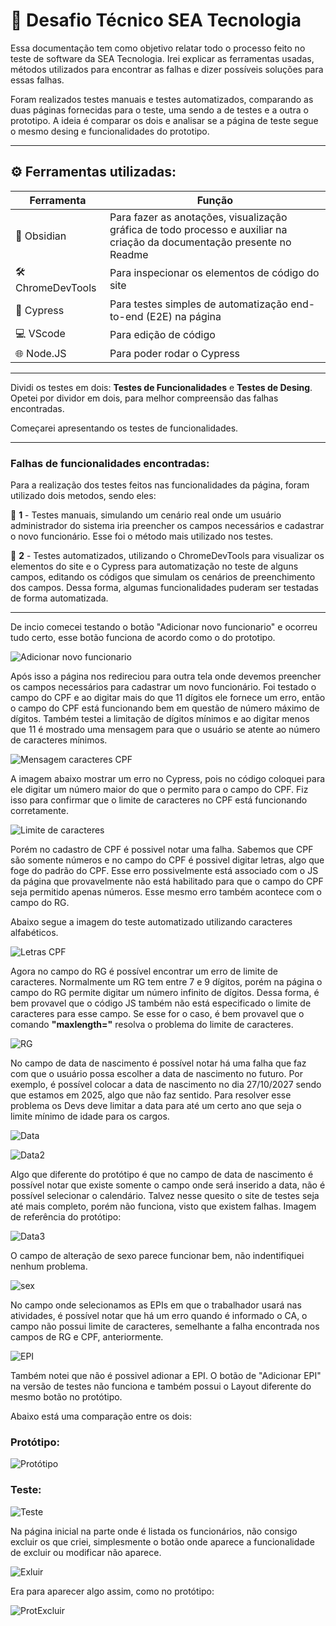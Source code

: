 # 👾 Desafio Técnico SEA Tecnologia

Essa documentação tem como objetivo relatar todo o processo feito no teste de software da SEA Tecnologia. Irei explicar as ferramentas usadas, métodos utilizados para encontrar as falhas e dizer possíveis soluções para essas falhas.

Foram realizados testes manuais e testes automatizados, comparando as duas páginas fornecidas para o teste, uma sendo a de testes e a outra o prototipo. A ideia é comparar os dois e analisar se a página de teste segue o mesmo desing e funcionalidades do prototipo.

---

## ⚙️ Ferramentas utilizadas:

| Ferramenta       | Função                            |
|------------------|-----------------------------------|
| 📝 Obsidian    | Para fazer as anotações, visualização gráfica de todo processo e auxiliar na criação da documentação presente no Readme      |
| 🛠️ ChromeDevTools    | Para inspecionar os elementos de código do site     |
| 🧪 Cypress     | Para testes simples de automatização end-to-end (E2E) na página         |
| 💻 VScode    | Para edição de código     |
| 🌐 Node.JS    | Para poder rodar o Cypress    |

---

Dividi os testes em dois: **Testes de Funcionalidades** e **Testes de Desing**. Opetei por dividor em dois, para melhor compreensão das falhas encontradas.

Começarei apresentando os testes de funcionalidades.

---

### Falhas de funcionalidades encontradas:

Para a realização dos testes feitos nas funcionalidades da página, foram utilizado dois metodos, sendo eles: 

🔴 **1** - Testes manuais, simulando um cenário real onde um usuário administrador do sistema iria preencher os campos necessários e cadastrar o novo funcionário. Esse foi o método mais utilizado nos testes.

🔴 **2** - Testes automatizados, utilizando o ChromeDevTools para visualizar os elementos do site e o Cypress para automatização no teste de alguns campos, editando os códigos que simulam os cenários de preenchimento dos campos. Dessa forma, algumas funcionalidades puderam ser testadas de forma automatizada.

---

De incio comecei testando o botão "Adicionar novo funcionario" e ocorreu tudo certo, esse botão funciona de acordo como o do prototipo.

![Adicionar novo funcionario](Images\image-1.png)

Após isso a página nos redireciou para outra tela onde devemos preencher os campos necessários para cadastrar um novo funcionário. Foi testado o campo do CPF e ao digitar mais do que 11 dígitos ele fornece um erro, então o campo do CPF está funcionando bem em questão de número máximo de dígitos. Também testei a limitação de dígitos mínimos e ao digitar menos que 11 é mostrado uma mensagem para que o usuário se atente ao número de caracteres mínimos.

![Mensagem caracteres CPF](<Images\Pasted image 20250719102034.png>)

A imagem abaixo mostrar um erro no Cypress, pois no código coloquei para ele digitar um número maior do que o permito para o campo do CPF. Fiz isso para confirmar que o limite de caracteres no CPF está funcionando corretamente.

![Limite de caracteres](<Images\Captura de tela 2025-07-19 093615.png>)

Porém no cadastro de CPF é possivel notar uma falha. Sabemos que CPF são somente números e no campo do CPF é possivel digitar letras, algo que foge do padrão do CPF. Esse erro possivelmente está associado com o JS da página que provavelmente não está habilitado para que o campo do CPF seja permitido apenas números.
Esse mesmo erro também acontece com o campo do RG.

Abaixo segue a imagem do teste automatizado utilizando caracteres alfabéticos.

![Letras CPF](<Images\cpf letras.png>)

Agora no campo do RG é possível encontrar um erro de limite de caracteres. Normalmente um RG tem entre 7 e 9 dígitos, porém na página o campo do RG permite digitar um número infinito de dígitos. Dessa forma, é bem provavel que o código JS também não está especificado o limite de caracteres para esse campo. Se esse for o caso, é bem provavel que o comando **"maxlength="** resolva o problema do limite de caracteres.

![RG](<Images\Pasted image 20250719100229.png>)

No campo de data de nascimento é possível notar há uma falha que faz com que o usuário possa escolher a data de nascimento no futuro. Por exemplo, é possível colocar a data de nascimento no dia 27/10/2027 sendo que estamos em 2025, algo que não faz sentido. Para resolver esse problema os Devs deve limitar a data para até um certo ano que seja o limite mínimo de idade para os cargos.

![Data](<Images\Pasted image 20250719102124.png>)

![Data2](<Images\Pasted image 20250719101400.png>)

Algo que diferente do protótipo é que no campo de data de nascimento é possível notar que existe somente o campo onde será inserido a data, não é possível selecionar o calendário. Talvez nesse quesito o site de testes seja até mais completo, porém não funciona, visto que existem falhas.
Imagem de referência do protótipo:

![Data3](<Images\Pasted image 20250719101549.png>)

O campo de alteração de sexo parece funcionar bem, não indentifiquei nenhum problema.

![sex](<Images\Pasted image 20250719100650.png>)

No campo onde selecionamos as EPIs em que o trabalhador usará nas atividades, é possível notar que há um erro quando é informado o CA, o campo não possui limite de caracteres, semelhante a falha encontrada nos campos de RG e CPF, anteriormente.

![EPI](<Images\Pasted image 20250719101034.png>)

Também notei que não é possivel adionar a EPI. O botão de "Adicionar EPI" na versão de testes não funciona e também possui o Layout diferente do mesmo botão no protótipo.

Abaixo está uma comparação entre os dois:

<h3>Protótipo:</h3>

![Protótipo](<Images\Pasted image 20250719103517.png>)

<h3>Teste:</h3>

![Teste](<Images\Pasted image 20250719104624.png>)

Na página inicial na parte onde é listada os funcionários, não consigo excluir os que criei, simplesmente o botão onde aparece a funcionalidade de excluir ou modificar não aparece.

![Exluir](<Images\Captura de tela 2025-07-19 104811.png>)

Era para aparecer algo assim, como no protótipo:

![ProtExcluir](<Images\Captura de tela 2025-07-19 105029.png>)